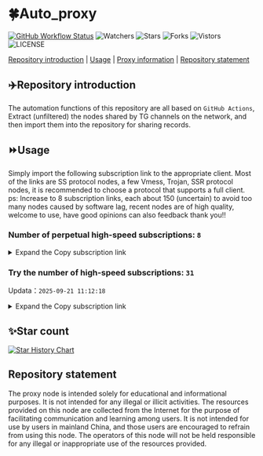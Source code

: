 # 🍀Auto_proxy
[![GitHub Workflow Status](https://img.shields.io/github/actions/workflow/status/PangTouY00/Auto_proxy/main.yml?branch=main)](https://github.com/PangTouY00/Auto_proxy/actions/workflows/main.yml?branch=main) 
![Watchers](https://img.shields.io/github/watchers/w1770946466/Auto_proxy) ![Stars](https://img.shields.io/github/stars/PangTouY00/Auto_proxy) ![Forks](https://img.shields.io/github/forks/w1770946466/Auto_proxy) ![Vistors](https://visitor-badge.laobi.icu/badge?page_id=PangTouY00.Auto_proxy) ![LICENSE](https://img.shields.io/badge/license-CC%20BY--SA%204.0-green.svg)

[Repository introduction](https://github.com/PangTouY00/Auto_proxy#Repositoryintroduction) | [Usage](https://github.com/PangTouY00/Auto_proxy#Usage) | [Proxy information](https://github.com/PangTouY00/Auto_proxy#Proxyinformation) | [Repository statement](https://github.com/PangTouY00/Auto_proxy#Repositorystatement)

## ✈️Repository introduction
The automation functions of this repository are all based on `GitHub Actions`,
Extract (unfiltered) the nodes shared by TG channels on the network, and then import them into the repository for sharing records.

## ⏩Usage
Simply import the following subscription link to the appropriate client. Most of the links are SS protocol nodes, a few Vmess, Trojan, SSR protocol nodes, it is recommended to choose a protocol that supports a full client.
ps: Increase to 8 subscription links, each about 150 (uncertain) to avoid too many nodes caused by software lag, recent nodes are of high quality, welcome to use, have good opinions can also feedback thank you!!

### Number of perpetual high-speed subscriptions: `8`

<details>
  <summary>Expand the Copy subscription link</summary>

  
- [Multiprotocol Base64 encoding](https://raw.githubusercontent.com/PangTouY00/Auto_proxy/main/Long_term_subscription1)
`https://raw.githubusercontent.com/PangTouY00/Auto_proxy/main/Long_term_subscription_num`
`Total number of merge nodes: 203`

- [Multiprotocol Base64 encoding](https://raw.githubusercontent.com/PangTouY00/Auto_proxy/main/Long_term_subscription1)
`https://raw.githubusercontent.com/PangTouY00/Auto_proxy/main/Long_term_subscription1`
`Total number of merge nodes: 26`

- [Multiprotocol Base64 encoding](https://raw.githubusercontent.com/PangTouY00/Auto_proxy/main/Long_term_subscription2)
`https://raw.githubusercontent.com/PangTouY00/Auto_proxy/main/Long_term_subscription2`
`Total number of merge nodes: 26`

- [Multiprotocol Base64 encoding](https://raw.githubusercontent.com/PangTouY00/Auto_proxy/main/Long_term_subscription3)
`https://raw.githubusercontent.com/PangTouY00/Auto_proxy/main/Long_term_subscription3`
`Total number of merge nodes: 26`

- [Multiprotocol Base64 encoding](https://raw.githubusercontent.com/PangTouY00/Auto_proxy/main/Long_term_subscription4)
`https://raw.githubusercontent.com/PangTouY00/Auto_proxy/main/Long_term_subscription4`
`Total number of merge nodes: 26`

- [Multiprotocol Base64 encoding](https://raw.githubusercontent.comPangTouY00/Auto_proxy/main/Long_term_subscription5)
`https://raw.githubusercontent.com/PangTouY00/Auto_proxy/main/Long_term_subscription5`
`Total number of merge nodes: 26`

- [Multiprotocol Base64 encoding](https://raw.githubusercontent.com/PangTouY00/Auto_proxy/main/Long_term_subscription6)
`https://raw.githubusercontent.com/PangTouY00/Auto_proxy/main/Long_term_subscription6`
`Total number of merge nodes: 26`

- [Multiprotocol Base64 encoding](https://raw.githubusercontent.com/PangTouY00/Auto_proxy/main/Long_term_subscription7)
`https://raw.githubusercontent.com/PangTouY00/Auto_proxy/main/Long_term_subscription7`
`Total number of merge nodes: 26`

- [Multiprotocol Base64 encoding](https://raw.githubusercontent.com/PangTouY00/Auto_proxy/main/Long_term_subscription8)
`https://raw.githubusercontent.com/PangTouY00/Auto_proxy/main/Long_term_subscription8`
`Total number of merge nodes: 21`

- [Clash subscription](https://raw.githubusercontent.com/PangTouY00/Auto_proxy/main/Long_term_subscription2.yaml)
`https://raw.githubusercontent.com/PangTouY00/Auto_proxy/main/Long_term_subscription1.yaml`


- [Clash subscription](https://raw.githubusercontent.com/PangTouY00/Auto_proxy/main/Long_term_subscription2.yaml)
`https://raw.githubusercontent.com/PangTouY00/Auto_proxy/main/Long_term_subscription2.yaml`


- [Clash subscription](https://raw.githubusercontent.com/PangTouY00/Auto_proxy/main/Long_term_subscription3.yaml)
`https://raw.githubusercontent.com/PangTouY00/Auto_proxy/main/Long_term_subscription3.yaml`
  
</details>

### Try the number of high-speed subscriptions: `31`
Updata：`2025-09-21 11:12:18`


<details>
  <summary>Expand the Copy subscription link</summary>  









































































































































































































































































































































































































































































































































































































































































































































































































































































































































































































































































































































































































































































































































































































































































































































































































































































































































































































































































































































































































































































































































































































































































































































































































































































































































































































































































































































































































































































































































































































































































































































































































































































































































































































































































































































































































































































































































































































































































































































































































































































































































































































































































































































































































































































































































































































































































































































































































































































































































































































































































































































































































































































































































































































































































































































































































































































































































































































































































































































































































































































































































































































































































































































































































































































































































































































































































































































































































































































































































































































































































































































































































































































































































































































































































































































































































































































































































































































































































































































































































































































































































































































































































































































































































































































































































































































































































































































































































































































































































































































































































































































































































































































































































































































































































































































































































































































































































































































































































































































































































































































































































































































































































































































































































































































































































































































































































































































































































































































































































































































































































































































































































































































































































































































































































































































































































































































































































































































































































































































































































































































































































































































































































































































































































































































































































































































































































































































































































































































































































































































































































































































































































































































































































































































































































































































































































































































































































































































































































































































































































































































































































































































































































































































































































































































































































































































































































































































































































































































































































































































































































































































































































































































































































































































































































































































































































































































































































































































































































































































































































































































































































































































































































































































































































































































































































































































































































































































































































































































































































































































































































































































































































































































































































































































































































































































































































































































































































































































































































































































































































































































































































































































































































































































































































































































































































































































































































































































































































































































































































































































































































































































































































































































































































































































































































































































































































































































































































































































































































































































































































































































































































































































































































































































































































































































































































































































































































































































































































































































































































































































































































































































































































































































































































































































































































































































































































































































































































































































































































































































































































































































































































































































































































































































































































































































































































































































































































































































































































































































































































































































































































































































































































































































































































































































































































































































































































































































































































































































































































































































































































































































































































































































































>Trial subscription：
`https://qingyun.zybs.eu.org/api/v1/client/subscribe?token=1c5ccc1b1da2d38c37d9cb0fee8bbc04`




>Trial subscription：
`https://dash.tuzivip03.top/api/v1/client/subscribe?token=6edb05933aba6abfe80ea0dba8939ccb`




>Trial subscription：
`https://cloud.mxlk.net/api/v1/client/subscribe?token=f669364520fc30fd2eecbd4b6e58e6db`




>Trial subscription：
`https://kingfisher.top/api/v1/client/subscribe?token=12fb989f4fc8e5968ce06c2159e608a0`




>Trial subscription：
`https://nekocloud.xx.kg/api/v1/client/subscribe?token=680758661640bbb2a14367131f952c64`




>Trial subscription：
`https://nekocloud.qzz.io/api/v1/client/subscribe?token=e74df6aade8ced8fc71386602d67e758`




>Trial subscription：
`https://dash.tuzivip02.top/api/v1/client/subscribe?token=cc7ae833c79d4f2d00458ef75c31d3eb`




>Trial subscription：
`https://ld88.nxxbbf.com/api/v1/client/subscribe?token=3638b80f7cd2976e6f59a1233f07343c`




>Trial subscription：
`https://cn.newbee.cyou/api/v1/client/subscribe?token=dcbe10ac55e9b168f2e65f84af212e47`




>Trial subscription：
`https://gw-zubknq2tly.1010520.click/api/v1/client/subscribe?token=a42ecc64eed6225014a8f197f0967ace`




>Trial subscription：
`https://yywhale.com/api/v1/client/subscribe?token=a0cbae1e40c47e39f627cb1b52f05a97`




>Trial subscription：
`https://dash.tuzivip01.top/api/v1/client/subscribe?token=f9b70de6ab7bd83c83f8ace4d0f646c4`




>Trial subscription：
`https://vbdy.850708.xyz/api/v1/client/subscribe?token=11f0106864a7af13499bc892fd22c684`




>Trial subscription：
`https://gw-wzpalhftjc.1010520.click/api/v1/client/subscribe?token=396555eed7b5a468d69419ec9413e234`




>Trial subscription：
`https://xiaohuolongjc.top/api/v1/client/subscribe?token=6e3fab2f0f16a156fdd130c443a0a201`




>Trial subscription：
`https://dl.vfkum.website/api/v1/client/subscribe?token=c1693e028e03f621436b61b9ef87aeeb`




>Trial subscription：
`https://guanwang.1010520.click/api/v1/client/subscribe?token=183c8b711e76302f8697a2952b8261a3`




>Trial subscription：
`https://sy-4dskhb.fj520.click/api/v1/client/subscribe?token=1fe0058d1779d2a815c62ffeb676bd30`




>Trial subscription：
`https://dashuai.us/api/v1/client/subscribe?token=968f237889f187c6d04999a1feec99dd`




>Trial subscription：
`https://www.huojian2.xyz/api/v1/client/subscribe?token=7bf16fe1f271e70c99a032d5f1657a7f`




>Trial subscription：
`https://go.yueyun.de/api/v1/client/subscribe?token=73c4398fa02e890cc64f3d173213854c`




>Trial subscription：
`https://fs.v2rayse.com/share/20250921/1igdyef3ff.txt`




>Trial subscription：
`https://gw-tokwyrfy9u.1010520.click/api/v1/client/subscribe?token=b13a450af13b9f7d62d6558f51a61cd2`




>Trial subscription：
`https://ylccloud.top/api/v1/client/subscribe?token=ddf1d12c0f764dee464ea69a2310f4aa`




>Trial subscription：
`https://multiserver.multiserveradelshoop.com/api/v1/client/subscribe?token=cb672dbef5b1dcc9a791dc29f2b8ff17`




>Trial subscription：
`http://tinnyrick8888.com/api/v1/client/subscribe?token=67aad054bba6982ec8312eec11fd5f17`




>Trial subscription：
`https://www.eeevpn.com/api/v1/client/subscribe?token=ff9a72d28e51a12cf7e67b301a7a09dd`




>Trial subscription：
`https://gw-8gdesscrja.1010520.click/api/v1/client/subscribe?token=eef3c516662c84ff552d9b8fcd22d71b`




>Trial subscription：
`https://linlujs.xyz/api/v1/client/subscribe?token=71d1ed4c5da40d21474450e543d4f5f0`




>Trial subscription：
`https://test.bt3.one/api/v1/client/subscribe?token=700d729683ab8416718716a5bad7e2fb`




>Trial subscription：
`https://v2s.ip-ddns.com/api/v1/client/subscribe?token=e12101da334ea479f0ed2e7002ee9e00`



</details>

## ✨Star count
[![Star History Chart](https://api.star-history.com/svg?repos=PangTouY00/Auto_proxy&type=Date)](https://star-history.com/#w1770946466/Auto_proxy&Date)



## Repository statement
The proxy node is intended solely for educational and informational purposes. It is not intended for any illegal or illicit activities. The resources provided on this node are collected from the Internet for the purpose of facilitating communication and learning among users. It is not intended for use by users in mainland China, and those users are encouraged to refrain from using this node. The operators of this node will not be held responsible for any illegal or inappropriate use of the resources provided.
